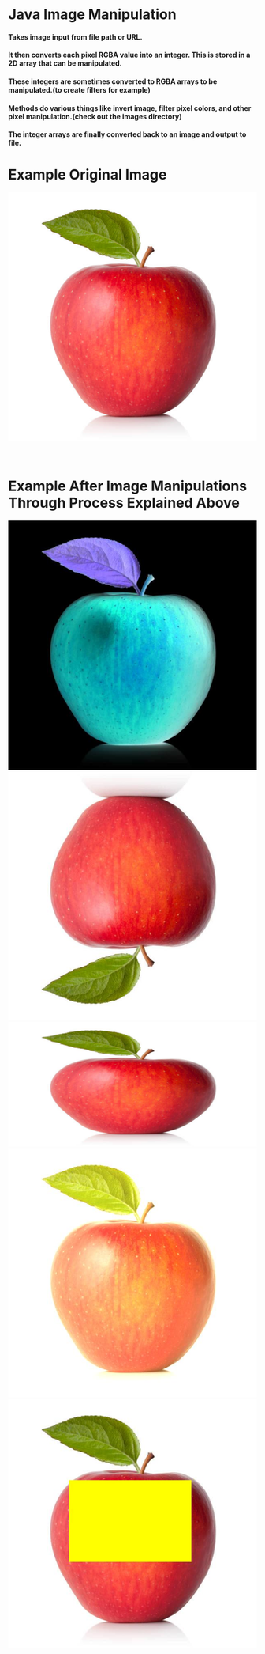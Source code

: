 # Java Image Manipulation
#### Takes image input from file path or URL.

#### It then converts each pixel RGBA value into an integer. This is stored in a 2D array that can be manipulated.

#### These integers are sometimes converted to RGBA arrays to be manipulated.(to create filters for example) 

#### Methods do various things like invert image, filter pixel colors, and other pixel manipulation.(check out the images directory)

#### The integer arrays are finally converted back to an image and output to file.

# Example Original Image
![](./images/apple.jpg)

<br />

# Example After Image Manipulations Through Process Explained Above
![](./images/negativeImg.jpg)
![](./images/flippedImg.jpg)
![](./images/stretchHorizontallyImg.jpg)
![](./images/colorFilterImg.jpg)
![](./images/paintRectangleImg.jpg)
